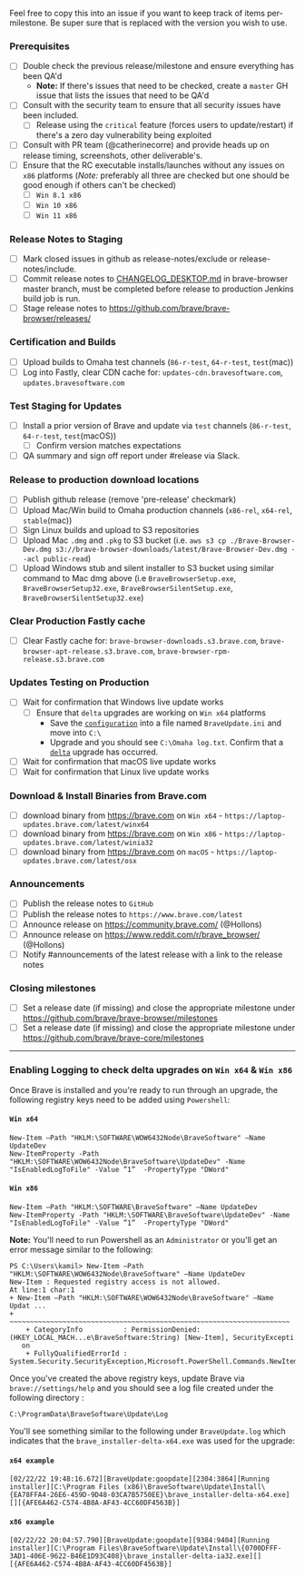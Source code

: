 Feel free to copy this into an issue if you want to keep track of items per-milestone.
Be super sure that <version> is replaced with the version you wish to use.

### Prerequisites

- [ ] Double check the previous release/milestone and ensure everything has been QA'd
  - **Note:** If there's issues that need to be checked, create a `master` GH issue that lists the issues that need to be QA'd
- [ ] Consult with the security team to ensure that all security issues have been included.
   - [ ] Release using the `critical` feature (forces users to update/restart) if there's a zero day vulnerability being exploited
- [ ] Consult with PR team (@catherinecorre) and provide heads up on release timing, screenshots, other deliverable's.
- [ ] Ensure that the RC executable installs/launches without any issues on `x86` platforms (*Note:* preferably all three are checked but one should be good enough if others can't be checked) 
  - [ ] `Win 8.1 x86`
  - [ ] `Win 10 x86`
  - [ ] `Win 11 x86`

### Release Notes to Staging

- [ ] Mark closed issues in github as release-notes/exclude or release-notes/include.
- [ ] Commit release notes to [CHANGELOG_DESKTOP.md](https://github.com/brave/brave-browser/blob/master/CHANGELOG_DESKTOP.md) in brave-browser master branch, must be completed before release to production Jenkins build job is run.
- [ ] Stage release notes to https://github.com/brave/brave-browser/releases/

### Certification and Builds

- [ ] Upload builds to Omaha test channels (`86-r-test`, `64-r-test`, `test`(mac))
- [ ] Log into Fastly, clear CDN cache for: `updates-cdn.bravesoftware.com`, `updates.bravesoftware.com`

### Test Staging for Updates

- [ ] Install a prior version of Brave and update via `test` channels (`86-r-test`, `64-r-test`, `test`(macOS))
   - [ ] Confirm version matches expectations
- [ ] QA summary and sign off report under #release via Slack.

### Release to production download locations

- [ ] Publish github release (remove 'pre-release' checkmark)
- [ ] Upload Mac/Win build to Omaha production channels (`x86-rel`, `x64-rel`, `stable`(mac))
- [ ] Sign Linux builds and upload to S3 repositories
- [ ] Upload Mac `.dmg` and `.pkg` to S3 bucket (i.e. `aws s3 cp ./Brave-Browser-Dev.dmg s3://brave-browser-downloads/latest/Brave-Browser-Dev.dmg --acl public-read`)
- [ ] Upload Windows stub and silent installer to S3 bucket using similar command to Mac dmg above (i.e `BraveBrowserSetup.exe`, `BraveBrowserSetup32.exe`, `BraveBrowserSilentSetup.exe`, `BraveBrowserSilentSetup32.exe`)

### Clear Production Fastly cache

- [ ] Clear Fastly cache for: `brave-browser-downloads.s3.brave.com`, `brave-browser-apt-release.s3.brave.com`, `brave-browser-rpm-release.s3.brave.com`

### Updates Testing on Production

- [ ] Wait for confirmation that Windows live update works
  - [ ] Ensure that `delta` upgrades are working on `Win x64` platforms
    - Save the [`configuration`](https://github.com/brave/brave-browser/wiki/(WIP)-Desktop-Release-Checklist#example-of-delta-upgrade-occurring) into a file named `BraveUpdate.ini` and move into `C:\`
    - Upgrade and you should see `C:\Omaha log.txt`. Confirm that a [`delta`](https://github.com/brave/brave-browser/wiki/(WIP)-Desktop-Release-Checklist#example-of-delta-upgrade-occurring) upgrade has occurred.
- [ ] Wait for confirmation that macOS live update works
- [ ] Wait for confirmation that Linux live update works

### Download & Install Binaries from Brave.com

- [ ] download binary from https://brave.com on `Win x64` - `https://laptop-updates.brave.com/latest/winx64`
- [ ] download binary from https://brave.com on `Win x86` - `https://laptop-updates.brave.com/latest/winia32`
- [ ] download binary from https://brave.com on `macOS` - `https://laptop-updates.brave.com/latest/osx`

### Announcements

- [ ] Publish the release notes to `GitHub`
- [ ] Publish the release notes to `https://www.brave.com/latest`
- [ ] Announce release on https://community.brave.com/ (@Hollons)
- [ ] Announce release on https://www.reddit.com/r/brave_browser/ (@Hollons)
- [ ] Notify #announcements of the latest release with a link to the release notes

### Closing milestones

- [ ] Set a release date (if missing) and close the appropriate milestone under https://github.com/brave/brave-browser/milestones
- [ ] Set a release date (if missing) and close the appropriate milestone under https://github.com/brave/brave-core/milestones

---------------------------

### Enabling Logging to check delta upgrades on `Win x64` & `Win x86`

Once Brave is installed and you're ready to run through an upgrade, the following registry keys need to be added using `Powershell`:

#### `Win x64`

```
New-Item –Path "HKLM:\SOFTWARE\WOW6432Node\BraveSoftware" –Name UpdateDev
New-ItemProperty -Path "HKLM:\SOFTWARE\WOW6432Node\BraveSoftware\UpdateDev" -Name "IsEnabledLogToFile" -Value ”1”  -PropertyType "DWord"
```

#### `Win x86`

```
New-Item –Path "HKLM:\SOFTWARE\BraveSoftware" –Name UpdateDev
New-ItemProperty -Path "HKLM:\SOFTWARE\BraveSoftware\UpdateDev" -Name "IsEnabledLogToFile" -Value ”1”  -PropertyType "DWord"
```

**Note:** You'll need to run Powershell as an `Administrator` or you'll get an error message similar to the following:

```
PS C:\Users\kamil> New-Item –Path "HKLM:\SOFTWARE\WOW6432Node\BraveSoftware" –Name UpdateDev
New-Item : Requested registry access is not allowed.
At line:1 char:1
+ New-Item –Path "HKLM:\SOFTWARE\WOW6432Node\BraveSoftware" –Name Updat ...
+ ~~~~~~~~~~~~~~~~~~~~~~~~~~~~~~~~~~~~~~~~~~~~~~~~~~~~~~~~~~~~~~~~~~~~~
    + CategoryInfo          : PermissionDenied: (HKEY_LOCAL_MACH...e\BraveSoftware:String) [New-Item], SecurityExcepti
   on
    + FullyQualifiedErrorId : System.Security.SecurityException,Microsoft.PowerShell.Commands.NewItemCommand
```

Once you've created the above registry keys, update Brave via `brave://settings/help` and you should see a log file created under the following directory :

```
C:\ProgramData\BraveSoftware\Update\Log
```

You'll see something similar to the following under `BraveUpdate.log` which indicates that the `brave_installer-delta-x64.exe` was used for the upgrade:

#### `x64 example`

```[02/22/22 19:48:16.672][BraveUpdate:goopdate][2304:3864][Running installer][C:\Program Files (x86)\BraveSoftware\Update\Install\{EA78FFA4-26E6-459D-9D48-03CA7B5750EE}\brave_installer-delta-x64.exe][][{AFE6A462-C574-4B8A-AF43-4CC60DF4563B}]```

#### `x86 example`

```[02/22/22 20:04:57.790][BraveUpdate:goopdate][9384:9404][Running installer][C:\Program Files\BraveSoftware\Update\Install\{0700DFFF-3AD1-406E-9622-B46E1D93C408}\brave_installer-delta-ia32.exe][][{AFE6A462-C574-4B8A-AF43-4CC60DF4563B}]```
